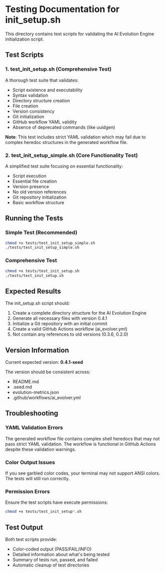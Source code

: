 # Testing Documentation for init_setup.sh

This directory contains test scripts for validating the AI Evolution Engine initialization script.

## Test Scripts

### 1. test_init_setup.sh (Comprehensive Test)
A thorough test suite that validates:
- Script existence and executability
- Syntax validation
- Directory structure creation
- File creation
- Version consistency
- Git initialization
- GitHub workflow YAML validity
- Absence of deprecated commands (like uuidgen)

**Note**: This test includes strict YAML validation which may fail due to complex heredoc structures in the generated workflow file.

### 2. test_init_setup_simple.sh (Core Functionality Test)
A simplified test suite focusing on essential functionality:
- Script execution
- Essential file creation
- Version presence
- No old version references
- Git repository initialization
- Basic workflow structure

## Running the Tests

### Simple Test (Recommended)
```bash
chmod +x tests/test_init_setup_simple.sh
./tests/test_init_setup_simple.sh
```

### Comprehensive Test
```bash
chmod +x tests/test_init_setup.sh
./tests/test_init_setup.sh
```

## Expected Results

The init_setup.sh script should:
1. Create a complete directory structure for the AI Evolution Engine
2. Generate all necessary files with version 0.4.1
3. Initialize a Git repository with an initial commit
4. Create a valid GitHub Actions workflow (ai_evolver.yml)
5. Not contain any references to old versions (0.3.6, 0.2.0)

## Version Information

Current expected version: **0.4.1-seed**

The version should be consistent across:
- README.md
- .seed.md
- evolution-metrics.json
- .github/workflows/ai_evolver.yml

## Troubleshooting

### YAML Validation Errors
The generated workflow file contains complex shell heredocs that may not pass strict YAML validation. The workflow is functional in GitHub Actions despite these validation warnings.

### Color Output Issues
If you see garbled color codes, your terminal may not support ANSI colors. The tests will still run correctly.

### Permission Errors
Ensure the test scripts have execute permissions:
```bash
chmod +x tests/test_init_setup*.sh
```

## Test Output

Both test scripts provide:
- Color-coded output (PASS/FAIL/INFO)
- Detailed information about what's being tested
- Summary of tests run, passed, and failed
- Automatic cleanup of test directories 